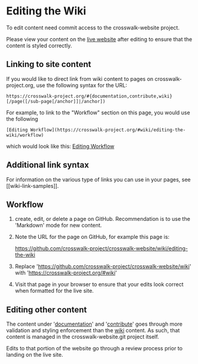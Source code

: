 # Editing the Wiki
To edit content need commit access to the crosswalk-website project.

Please view your content on the [live website](https://crosswalk-project.org/#wiki/history) after editing to ensure that the content is styled correctly.

## Linking to site content
If you would like to direct link from wiki content to pages on crosswalk-project.org, use the following syntax for the URL:

```
https://crosswalk-project.org/#{documentation,contribute,wiki}[/page([/sub-page[/anchor]]|/anchor])
```

For example, to link to the "Workflow" section on this page, you would use the following

```
[Editing Workflow](https://crosswalk-project.org/#wiki/editing-the-wiki/workflow)
```
which would look like this: [Editing Workflow](https://crosswalk-project.org/#wiki/editing-the-wiki/workflow)

## Additional link syntax
For information on the various type of links you can use in your pages, see [[wiki-link-samples]].

## Workflow
1. create, edit, or delete a page on GitHub. Recommendation is to use the 'Markdown' mode for new content.
2. Note the URL for the page on GitHub, for example this page is:

   https://github.com/crosswalk-project/crosswalk-website/wiki/editing-the-wiki
3. Replace 'https://github.com/crosswalk-project/crosswalk-website/wiki' with 'https://crosswalk-project.org/#wiki'
4. Visit that page in your browser to ensure that your edits look correct when formatted for the live site.

## Editing other content
The content under '[documentation](https://crosswalk-project.org/#documentation)' and '[contribute](https://crosswalk-project.org/#contribute)' goes through more validation and styling enforcement than the [wiki](https://crosswalk-project.org/#wiki) content. As such, that content is managed in the crosswalk-website.git project itself. 

Edits to that portion of the website go through a review process prior to landing on the live site.